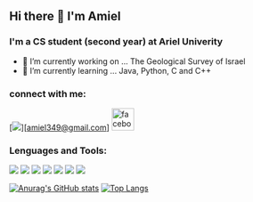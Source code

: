 ## Hi there 👋 I'm Amiel 
### I'm a CS student (second year) at Ariel Univerity 

- 🔭 I’m currently working on ... The Geological Survey of Israel 
- 🌱 I’m currently learning ... Java, Python, C and C++
### connect with me:
[<img src='https://img.shields.io/badge/Gmail-D14836?style=for-the-badge&logo=gmail&logoColor=white'>][amiel349@gmail.com]
[<img src='https://cdn.jsdelivr.net/npm/simple-icons@3.0.1/icons/facebook.svg' alt='facebook' height='40'>](https://www.facebook.com/amiel.lejzor)

### Lenguages and Tools:
[<img src='https://img.shields.io/badge/Java-ED8B00?style=for-the-badge&logo=java&logoColor=white' />]()
[<img src='https://img.shields.io/badge/C%2B%2B-00599C?style=for-the-badge&logo=c%2B%2B&logoColor=white' />]()
[<img src='https://img.shields.io/badge/C-00599C?style=for-the-badge&logo=c&logoColor=white' />]()
[<img src='https://img.shields.io/badge/Python-FFD43B?style=for-the-badge&logo=python&logoColor=darkgreen' />]()
[<img src='https://img.shields.io/badge/MySQL-00000F?style=for-the-badge&logo=mysql&logoColor=white' />]()
[<img src='https://img.shields.io/badge/Git-F05032?style=for-the-badge&logo=git&logoColor=white' />]()
[<img src='https://img.shields.io/badge/Linux-FCC624?style=for-the-badge&logo=linux&logoColor=black' />]()

[![Anurag's GitHub stats](https://github-readme-stats.vercel.app/api?username=amiel349)](https://github.com/amiel349)
[![Top Langs](https://github-readme-stats.vercel.app/api/top-langs/?username=amiel349)](https://github.com/amiel349)



